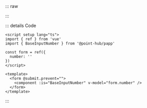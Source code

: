 ::: raw

<InputNumberExample />

:::

::: details Code

```vue
<script setup lang="ts">
import { ref } from 'vue'
import { BaseInputNumber } from '@point-hub/papp'

const form = ref({
  number: ''
})
</script>

<template>
  <form @submit.prevent="">
    <component :is="BaseInputNumber" v-model="form.number" />
  </form>
</template>
```

:::
